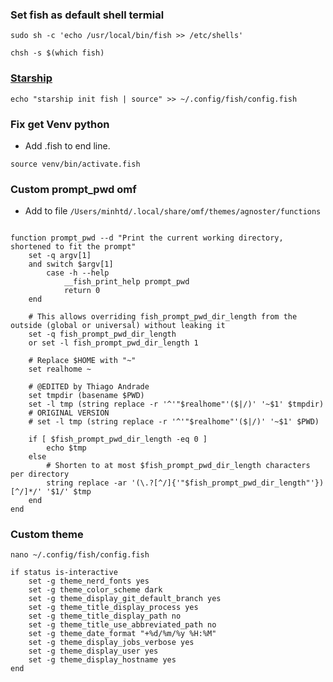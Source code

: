 ### Set fish as default shell termial

```
sudo sh -c 'echo /usr/local/bin/fish >> /etc/shells'

```

```
chsh -s $(which fish)
```

### [Starship](https://github.com/starship/starship)

```
echo "starship init fish | source" >> ~/.config/fish/config.fish
```

### Fix get Venv python

- Add .fish to end line.

```
source venv/bin/activate.fish
```

### Custom prompt_pwd omf

- Add to file `/Users/minhtd/.local/share/omf/themes/agnoster/functions`

```

function prompt_pwd --d "Print the current working directory, shortened to fit the prompt"
    set -q argv[1]
    and switch $argv[1]
        case -h --help
            __fish_print_help prompt_pwd
            return 0
    end

    # This allows overriding fish_prompt_pwd_dir_length from the outside (global or universal) without leaking it
    set -q fish_prompt_pwd_dir_length
    or set -l fish_prompt_pwd_dir_length 1

    # Replace $HOME with "~"
    set realhome ~

    # @EDITED by Thiago Andrade
    set tmpdir (basename $PWD)
    set -l tmp (string replace -r '^'"$realhome"'($|/)' '~$1' $tmpdir)
    # ORIGINAL VERSION
    # set -l tmp (string replace -r '^'"$realhome"'($|/)' '~$1' $PWD)

    if [ $fish_prompt_pwd_dir_length -eq 0 ]
        echo $tmp
    else
        # Shorten to at most $fish_prompt_pwd_dir_length characters per directory
        string replace -ar '(\.?[^/]{'"$fish_prompt_pwd_dir_length"'})[^/]*/' '$1/' $tmp
    end
end
```

### Custom theme

```
nano ~/.config/fish/config.fish
```

```
if status is-interactive
	set -g theme_nerd_fonts yes
	set -g theme_color_scheme dark
	set -g theme_display_git_default_branch yes
	set -g theme_title_display_process yes
	set -g theme_title_display_path no
	set -g theme_title_use_abbreviated_path no
	set -g theme_date_format "+%d/%m/%y %H:%M"
	set -g theme_display_jobs_verbose yes
	set -g theme_display_user yes
	set -g theme_display_hostname yes
end
```
